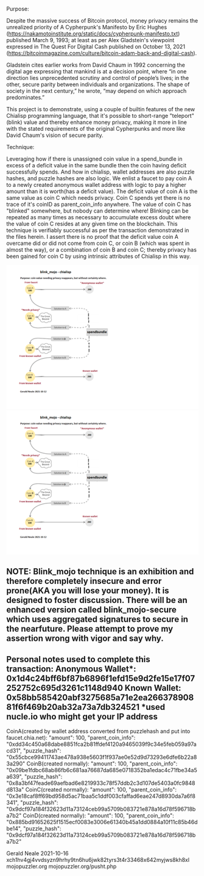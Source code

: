 Purpose: 

Despite the massive success of Bitcoin protocol, money privacy remains the unrealized priority of 
A Cypherpunk's Manifesto by Eric Hughes (https://nakamotoinstitute.org/static/docs/cypherpunk-manifesto.txt) published March 9, 1993; 
at least as per Alex Gladstein's viewpoint expressed in The Quest For Digital Cash published on October 13, 2021 (https://bitcoinmagazine.com/culture/bitcoin-adam-back-and-digital-cash).

Gladstein cites earlier works from David Chaum in 1992 concerning the digital age expressing that mankind is at a decision point, 
where “in one direction lies unprecedented scrutiny and control of people’s lives; 
in the other, secure parity between individuals and organizations. 
The shape of society in the next century,” he wrote, “may depend on which approach predominates.”

This project is to demonstrate, using a couple of builtin features of the new Chialisp programming language, 
that it's possible to short-range "teleport"(blink) value and thereby enhance money privacy,
making it more in line with the stated requirements of the original Cypherpunks and more like David Chaum's vision of secure parity.

Technique: 

Leveraging how if there is unassigned coin value in a spend_bundle in excess of a deficit value in the same bundle then the coin having deficit successfully spends.
And how in chialisp, wallet addresses are also puzzle hashes, and puzzle hashes are also logic. 
We enlist a faucet to pay coin A to a newly created anonymous wallet address with logic to pay a higher amount than it is worth(has a deficit value). 
The deficit value of coin A is the same value as coin C which needs privacy. 
Coin C spends yet there is no trace of it's coinID as parent_coin_info anywhere.
The value of coin C has "blinked" somewhere, but nobody can determine where!
Blinking can be repeated as many times as necessary to accumulate excess doubt where the value of coin C resides at any given time on the blockchain.
This technique is verifiably successful as per the transaction demonstrated in the files herein. 
I assert there is no proof that the deficit value coin A overcame did or did not come from coin C, 
or coin B (which was spent in almost the way), or a combination of coin B and coin C;
thereby privacy has been gained for coin C by using intrinsic attributes of Chialisp in this way.

![Alt text](blink_mojo-graphic.png?raw=true "Blink Mojo - Graph")
![alt text](https://github.com/geraldneale/blink_mojo/blob/main/blink_mojo-graphic.png)


NOTE: Blink_mojo technique is an exhibition and therefore completely insecure and error prone(AKA you will lose your money). It is designed to foster discussion. 
There will be an enhanced version called blink_mojo-secure which uses aggregated signatures to secure in the nearfuture.
Please attempt to prove my assertion wrong with vigor and say why.
--------------
Personal notes used to complete this transaction:
Anonymous Wallet*: 0x1d4c24bff6bf87b6896f1efd15e9d2fe15e17f07252752c695d3261c1148d940
Known Wallet: 0x58bb585420abf3275685a71e2ea26637890881f6f469b20ab32a73a7db324521
*used nucle.io who might get your IP address
----------
CoinA(created by wallet address converted from puzzlehash and put into faucet.chia.net):
	    "amount": 100,
            "parent_coin_info": "0xdd34c450a68dabe8851fca2b81ffdef4120a9465039f9c34e5feb059a97acd31",
            "puzzle_hash": "0x55cbce99411743ae478a938e5603f1f937ae0e52d9d73293e6dfe6b22a83a290"
CoinB(created normally):
            "amount": 100,
            "parent_coin_info": "0x09be1fdbc68ab86fb6c681aa76687da685e0718352ba1edac4c71fbe34a5a639",
            "puzzle_hash": "0x8a3bf47feade69aefbad6e8219933c78f57ddb2c3d107de5403a0fc9848d813a"
CoinC(created normally):
            "amount": 100,
            "parent_coin_info": "0x3e18caf8ff69bd958d5ac71baa5c1ddf003cfaffad6eae247d8930da7a6f8341",
            "puzzle_hash": "0x9dcf97a184f32623d11a73124ceb99a5709b083721e878a16d78f596718ba7b2"
CoinD(created normally):
            "amount": 100,
            "parent_coin_info": "0x885bd91652625f1515ecf0083e3006e61340b45a1dd0884a10f11c85b46dbe14",
            "puzzle_hash": "0x9dcf97a184f32623d11a73124ceb99a5709b083721e878a16d78f596718ba7b2"

Gerald Neale 2021-10-16
xch1hv4gj4vvdsyzn9hrhy9tn6hu6jwk82tyrs3t4r33468x642myjws8kh8xl
mojopuzzler.org
mojopuzzler.org/pusht.php
